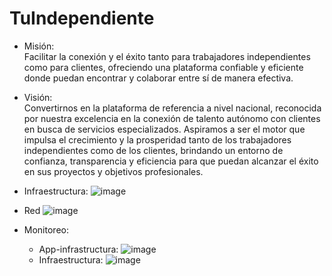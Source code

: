 # TuIndependiente
* Misión:\
  Facilitar la conexión y el éxito tanto para trabajadores independientes como para clientes, ofreciendo una plataforma confiable y eficiente donde puedan encontrar y colaborar entre sí de manera efectiva.
* Visión:\
Convertirnos en la plataforma de referencia a nivel nacional, reconocida por nuestra excelencia en la conexión de talento autónomo con clientes en busca de servicios especializados. Aspiramos a ser el motor que impulsa el crecimiento y la prosperidad tanto de los trabajadores independientes como de los clientes, brindando un entorno de confianza, transparencia y eficiencia para que puedan alcanzar el éxito en sus proyectos y objetivos profesionales.

* Infraestructura: 
![image](https://github.com/andres-amezquita01/TuIndependiente-infra/assets/56136585/68e6b34c-c5cf-4499-b356-95161512a61f)

* Red
![image](https://github.com/andres-amezquita01/TuIndependiente-infra/assets/56136585/abfb5126-823e-4d79-82ab-d24e564133ea)

* Monitoreo: 
  - App-infrastructura:
![image](https://github.com/andres-amezquita01/TuIndependiente-infra/assets/56136585/2a5dc245-2aa0-45e7-acb2-c13cddca747c)
  - Infraestructura:
![image](https://github.com/andres-amezquita01/TuIndependiente-infra/assets/56136585/a68df8b4-a59d-4df7-8681-46540801ec2a)


